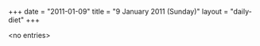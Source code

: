 +++
date = "2011-01-09"
title = "9 January 2011 (Sunday)"
layout = "daily-diet"
+++

<p>&lt;no entries&gt;</p>